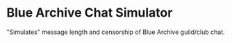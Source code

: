 # Blue Archive Chat Simulator

"Simulates" message length and censorship of Blue Archive guild/club chat.
